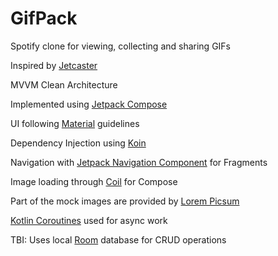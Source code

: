 # GifPack

Spotify clone for viewing, collecting and sharing GIFs

Inspired by [Jetcaster](https://github.com/android/compose-samples/tree/main/Jetcaster)

MVVM Clean Architecture

Implemented using [Jetpack Compose](https://developer.android.com/jetpack/compose)

UI following [Material](https://material.io/) guidelines

Dependency Injection using [Koin](https://insert-koin.io/)

Navigation with [Jetpack Navigation Component](https://developer.android.com/jetpack/androidx/releases/navigation) for Fragments

Image loading through [Coil](https://coil-kt.github.io/coil/compose/) for Compose

Part of the mock images are provided by [Lorem Picsum](https://picsum.photos/)

[Kotlin Coroutines](https://kotlinlang.org/docs/coroutines-overview.html) used for async work

TBI: Uses local [Room](https://developer.android.com/jetpack/androidx/releases/room) database for CRUD operations
